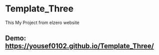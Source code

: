 # Template_Three
This My Project from elzero website 

## Demo:  https://yousef0102.github.io/Template_Three/
